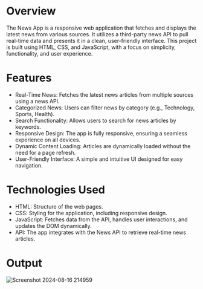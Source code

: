 # Overview

The News App is a responsive web application that fetches and displays the latest news from various sources. It utilizes a third-party news API to pull real-time data and presents it in a clean, user-friendly interface. This project is built using HTML, CSS, and JavaScript, with a focus on simplicity, functionality, and user experience.

# Features

- Real-Time News: Fetches the latest news articles from multiple sources using a news API.
- Categorized News: Users can filter news by category (e.g., Technology, Sports, Health).
- Search Functionality: Allows users to search for news articles by keywords.
- Responsive Design: The app is fully responsive, ensuring a seamless experience on all devices.
- Dynamic Content Loading: Articles are dynamically loaded without the need for a page refresh.
- User-Friendly Interface: A simple and intuitive UI designed for easy navigation.

# Technologies Used

- HTML: Structure of the web pages.
- CSS: Styling for the application, including responsive design.
- JavaScript: Fetches data from the API, handles user interactions, and updates the DOM dynamically.
- API: The app integrates with the News API to retrieve real-time news articles.

# Output

![Screenshot 2024-08-16 214959](https://github.com/user-attachments/assets/9fe3235a-92e4-46da-b456-7eac0aae378f)
